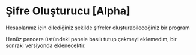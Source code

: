 # Şifre Oluşturucu [Alpha]
Hesaplarınız için dilediğiniz şekilde şifreler oluşturabileceğiniz bir program

Henüz pencere üstündeki panele basılı tutup çekmeyi eklemedim, bir sonraki versiyonda eklenecektir.
